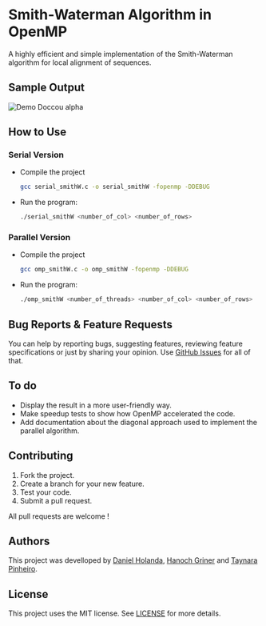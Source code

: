 # Smith-Waterman Algorithm in OpenMP
A highly efficient and simple implementation of the Smith-Waterman algorithm for local alignment of sequences.


## Sample Output
![Demo Doccou alpha](https://github.com/TheFighters/Smith-Waterman/blob/master/Media/sampleOutput.png?raw=true)


## How to Use
### Serial Version
* Compile the project
    
    ```bash
    gcc serial_smithW.c -o serial_smithW -fopenmp -DDEBUG
    ```
* Run the program:
    
    ```bash
    ./serial_smithW <number_of_col> <number_of_rows>
    ```

### Parallel Version
* Compile the project
    
    ```bash
    gcc omp_smithW.c -o omp_smithW -fopenmp -DDEBUG
    ```
* Run the program:
    
    ```bash
    ./omp_smithW <number_of_threads> <number_of_col> <number_of_rows>
    ```
    
## Bug Reports & Feature Requests
You can help by reporting bugs, suggesting features, reviewing feature specifications or just by sharing your opinion.
Use [GitHub Issues](https://github.com/TheFighters/Smith-Waterman/issues) for all of that.

## To do
* Display the result in a more user-friendly way.
* Make speedup tests to show how OpenMP accelerated the code.
* Add documentation about the diagonal approach used to implement the parallel algorithm.
    
    
## Contributing
1. Fork the project.
2. Create a branch for your new feature.
3. Test your code.
5. Submit a pull request.

All pull requests are welcome !

## Authors
This project was develloped by [Daniel Holanda](https://github.com/danielholanda/), [Hanoch Griner](https://github.com/eugriner) and [Taynara Pinheiro](https://github.com/taypi).

## License
This project uses the MIT license. See [LICENSE](https://github.com/TheFighters/Smith-Waterman/blob/master/LICENSE) for more details.
